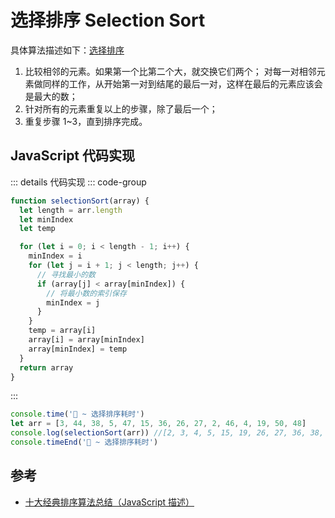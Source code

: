 # 选择排序 Selection Sort

具体算法描述如下：[选择排序](../../../直击概念/03algo/s_sort_2-selectionSort.md)

1. 比较相邻的元素。如果第一个比第二个大，就交换它们两个；
   对每一对相邻元素做同样的工作，从开始第一对到结尾的最后一对，这样在最后的元素应该会是最大的数；
2. 针对所有的元素重复以上的步骤，除了最后一个；
3. 重复步骤 1~3，直到排序完成。

## JavaScript 代码实现

::: details 代码实现
::: code-group

```js
function selectionSort(array) {
  let length = arr.length
  let minIndex
  let temp

  for (let i = 0; i < length - 1; i++) {
    minIndex = i
    for (let j = i + 1; j < length; j++) {
      // 寻找最小的数
      if (array[j] < array[minIndex]) {
        // 将最小数的索引保存
        minIndex = j
      }
    }
    temp = array[i]
    array[i] = array[minIndex]
    array[minIndex] = temp
  }
  return array
}
```

:::

```js
console.time('🚢 ~ 选择排序耗时')
let arr = [3, 44, 38, 5, 47, 15, 36, 26, 27, 2, 46, 4, 19, 50, 48]
console.log(selectionSort(arr)) //[2, 3, 4, 5, 15, 19, 26, 27, 36, 38, 44, 46, 47, 48, 50]
console.timeEnd('🚢 ~ 选择排序耗时')
```

## 参考

- [十大经典排序算法总结（JavaScript 描述）](https://juejin.cn/post/6844903444365443080)
